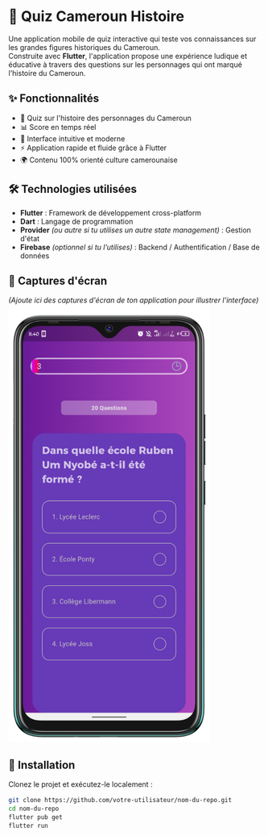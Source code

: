 # 📱 Quiz Cameroun Histoire

Une application mobile de quiz interactive qui teste vos connaissances sur les grandes figures historiques du Cameroun.  
Construite avec **Flutter**, l'application propose une expérience ludique et éducative à travers des questions sur les personnages qui ont marqué l'histoire du Cameroun.

## ✨ Fonctionnalités

- 📝 Quiz sur l'histoire des personnages du Cameroun
- 📊 Score en temps réel
- 🎨 Interface intuitive et moderne
- ⚡️ Application rapide et fluide grâce à Flutter
- 🌍 Contenu 100% orienté culture camerounaise

## 🛠️ Technologies utilisées

- **Flutter** : Framework de développement cross-platform
- **Dart** : Langage de programmation
- **Provider** *(ou autre si tu utilises un autre state management)* : Gestion d'état
- **Firebase** *(optionnel si tu l’utilises)* : Backend / Authentification / Base de données

## 📸 Captures d'écran

*(Ajoute ici des captures d'écran de ton application pour illustrer l'interface)*
<img src="captures/2.png" width="400"/>

## 🚀 Installation

Clonez le projet et exécutez-le localement :

```bash
git clone https://github.com/votre-utilisateur/nom-du-repo.git
cd nom-du-repo
flutter pub get
flutter run

